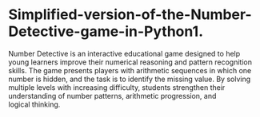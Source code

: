 # Simplified-version-of-the-Number-Detective-game-in-Python1.

Number Detective is an interactive educational game designed to help young learners improve their numerical reasoning and pattern recognition skills. The game presents players with arithmetic sequences in which one number is hidden, and the task is to identify the missing value. By solving multiple levels with increasing difficulty, students strengthen their understanding of number patterns, arithmetic progression, and logical thinking.
